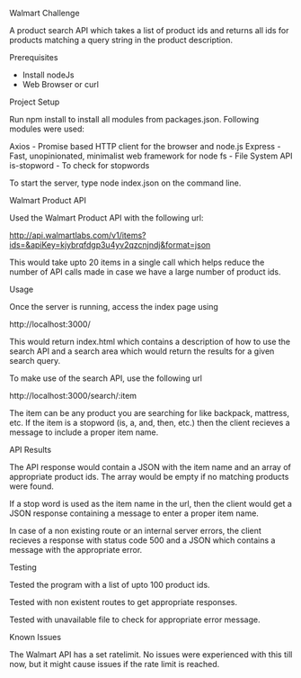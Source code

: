 Walmart Challenge

A product search API which takes a list of product ids and returns all ids for products matching a query string in the product description.

Prerequisites

- Install nodeJs
- Web Browser or curl

Project Setup

Run npm install to install all modules from packages.json. Following modules were used:

Axios - Promise based HTTP client for the browser and node.js
Express - Fast, unopinionated, minimalist web framework for node
fs - File System API
is-stopword - To check for stopwords

To start the server, type node index.json on the command line.

Walmart Product API

Used the Walmart Product API with the following url:

http://api.walmartlabs.com/v1/items?ids=&apiKey=kjybrqfdgp3u4yv2qzcnjndj&format=json

This would take upto 20 items in a single call which helps reduce the number of API calls made in case we have a large number of product ids.

Usage

Once the server is running, access the index page using 

http://localhost:3000/

This would return index.html which contains a description of how to use the search API and a search area which would return the results for a given search query.

To make use of the search API, use the following url

http://localhost:3000/search/:item

The item can be any product you are searching for like backpack, mattress, etc. If the item is a stopword (is, a, and, then, etc.) then the client recieves a message to include a proper item name.

API Results

The API response would contain a JSON with the item name and an array of appropriate product ids. The array would be empty if no matching products were found.

If a stop word is used as the item name in the url, then the client would get a JSON response containing a message to enter a proper item name.

In case of a non existing route or an internal server errors, the client recieves a response with status code 500 and a JSON which contains a message with the appropriate error.

Testing

Tested the program with a list of upto 100 product ids.

Tested with non existent routes to get appropriate responses.

Tested with unavailable file to check for appropriate error message.

Known Issues

The Walmart API has a set ratelimit. No issues were experienced with this till now, but it might cause issues if the rate limit is reached.